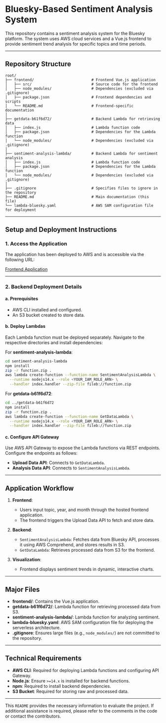 
# Bluesky-Based Sentiment Analysis System

This repository contains a sentiment analysis system for the Bluesky platform. The system uses AWS cloud services and a Vue.js frontend to provide sentiment trend analysis for specific topics and time periods.

---

## **Repository Structure**

```
root/
├── frontend/                          # Frontend Vue.js application
│   ├── src/                           # Source code for the frontend
│   ├── node_modules/                  # Dependencies (excluded via .gitignore)
│   ├── package.json                   # Frontend dependencies and scripts
│   └── README.md                      # Frontend-specific documentation
│
├── getdata-b61f6d72/                  # Backend Lambda for retrieving data
│   ├── index.js                       # Lambda function code
│   ├── package.json                   # Dependencies for the Lambda function
│   └── node_modules/                  # Dependencies (excluded via .gitignore)
│
├── sentiment-analysis-lambda/         # Backend Lambda for sentiment analysis
│   ├── index.js                       # Lambda function code
│   ├── package.json                   # Dependencies for the Lambda function
│   └── node_modules/                  # Dependencies (excluded via .gitignore)
│
├── .gitignore                         # Specifies files to ignore in the repository
├── README.md                          # Main documentation (this file)
└── lambda-bluesky.yaml                # AWS SAM configuration file for deployment
```

---

## **Setup and Deployment Instructions**

### **1. Access the Application**
The application has been deployed to AWS and is accessible via the following URL:

[Frontend Application](http://frontend-group6.s3-website.us-east-2.amazonaws.com/)

---

### **2. Backend Deployment Details**

#### **a. Prerequisites**
- AWS CLI installed and configured.
- An S3 bucket created to store data.

#### **b. Deploy Lambdas**
Each Lambda function must be deployed separately. Navigate to the respective directories and install dependencies:

For **sentiment-analysis-lambda**:
```bash
cd sentiment-analysis-lambda
npm install
zip -r function.zip .
aws lambda create-function --function-name SentimentAnalysisLambda \
  --runtime nodejs14.x --role <YOUR_IAM_ROLE_ARN> \
  --handler index.handler --zip-file fileb://function.zip
```

For **getdata-b61f6d72**:
```bash
cd ../getdata-b61f6d72
npm install
zip -r function.zip .
aws lambda create-function --function-name GetDataLambda \
  --runtime nodejs14.x --role <YOUR_IAM_ROLE_ARN> \
  --handler index.handler --zip-file fileb://function.zip
```

#### **c. Configure API Gateway**
Use AWS API Gateway to expose the Lambda functions via REST endpoints. Configure the endpoints as follows:
- **Upload Data API**: Connects to `GetDataLambda`.
- **Analysis Data API**: Connects to `SentimentAnalysisLambda`.

---

## **Application Workflow**

1. **Frontend**: 
   - Users input topic, year, and month through the hosted frontend application.
   - The frontend triggers the Upload Data API to fetch and store data.

2. **Backend**:
   - `SentimentAnalysisLambda`: Fetches data from Bluesky API, processes it using AWS Comprehend, and stores results in S3.
   - `GetDataLambda`: Retrieves processed data from S3 for the frontend.

3. **Visualization**:
   - Frontend displays sentiment trends in dynamic, interactive charts.

---

## **Major Files**

- **frontend/**: Contains the Vue.js application.
- **getdata-b61f6d72/**: Lambda function for retrieving processed data from S3.
- **sentiment-analysis-lambda/**: Lambda function for analyzing sentiment.
- **lambda-bluesky.yaml**: AWS SAM configuration file for deploying the serverless architecture.
- **.gitignore**: Ensures large files (e.g., `node_modules/`) are not committed to the repository.

---

## **Technical Requirements**

- **AWS CLI**: Required for deploying Lambda functions and configuring API Gateway.
- **Node.js**: Ensure `>=14.x` is installed for backend functions.
- **npm**: Required to install backend dependencies.
- **S3 Bucket**: Required for storing raw and processed data.

---

This `README` provides the necessary information to evaluate the project. If additional assistance is required, please refer to the comments in the code or contact the contributors.
